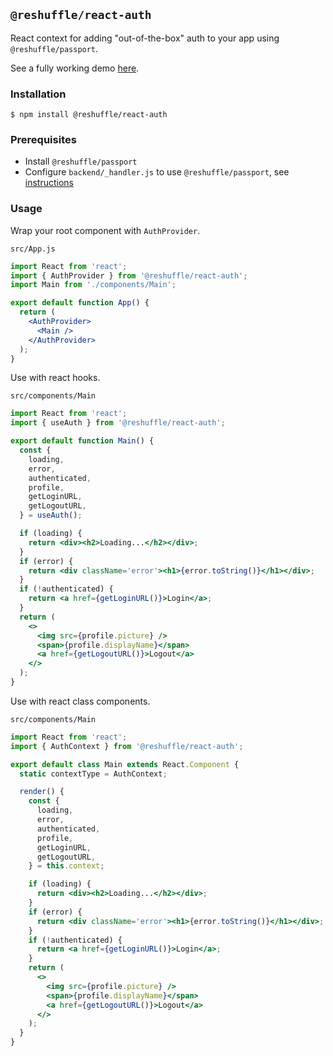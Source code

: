 ## `@reshuffle/react-auth`
React context for adding "out-of-the-box" auth to your app using `@reshuffle/passport`.

See a fully working demo [here](https://github.com/reshufflehq/auth-template).

### Installation
```console
$ npm install @reshuffle/react-auth
```

### Prerequisites
* Install `@reshuffle/passport`
* Configure `backend/_handler.js` to use `@reshuffle/passport`, see [instructions](../passport/README.md#usage)

### Usage
Wrap your root component with `AuthProvider`.

`src/App.js`
```jsx
import React from 'react';
import { AuthProvider } from '@reshuffle/react-auth';
import Main from './components/Main';

export default function App() {
  return (
    <AuthProvider>
      <Main />
    </AuthProvider>
  );
}
```

Use with react hooks.

`src/components/Main`
```jsx
import React from 'react';
import { useAuth } from '@reshuffle/react-auth';

export default function Main() {
  const {
    loading,
    error,
    authenticated,
    profile,
    getLoginURL,
    getLogoutURL,
  } = useAuth();

  if (loading) {
    return <div><h2>Loading...</h2></div>;
  }
  if (error) {
    return <div className='error'><h1>{error.toString()}</h1></div>;
  }
  if (!authenticated) {
    return <a href={getLoginURL()}>Login</a>;
  }
  return (
    <>
      <img src={profile.picture} />
      <span>{profile.displayName}</span>
      <a href={getLogoutURL()}>Logout</a>
    </>
  );
}
```

Use with react class components.

`src/components/Main`
```jsx
import React from 'react';
import { AuthContext } from '@reshuffle/react-auth';

export default class Main extends React.Component {
  static contextType = AuthContext;

  render() {
    const {
      loading,
      error,
      authenticated,
      profile,
      getLoginURL,
      getLogoutURL,
    } = this.context;

    if (loading) {
      return <div><h2>Loading...</h2></div>;
    }
    if (error) {
      return <div className='error'><h1>{error.toString()}</h1></div>;
    }
    if (!authenticated) {
      return <a href={getLoginURL()}>Login</a>;
    }
    return (
      <>
        <img src={profile.picture} />
        <span>{profile.displayName}</span>
        <a href={getLogoutURL()}>Logout</a>
      </>
    );
  }
}
```
